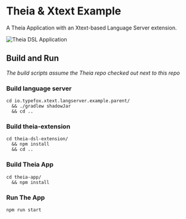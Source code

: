 # Theia & Xtext Example

A Theia Application with an Xtext-based Language Server extension.

![Theia DSL Application](https://cloud.githubusercontent.com/assets/372735/25801334/6098cda2-33ed-11e7-8013-412a689edabe.png)

## Build and Run

_The build scripts assume the Theia repo checked out next to this repo_

### Build language server
```
cd io.typefox.xtext.langserver.example.parent/ 
  && ./gradlew shadowJar 
  && cd ..
```

### Build theia-extension
```
cd theia-dsl-extension/ 
  && npm install
  && cd ..
```
### Build Theia App
```
cd theia-app/
  && npm install
```  
### Run The App
```
npm run start
```
